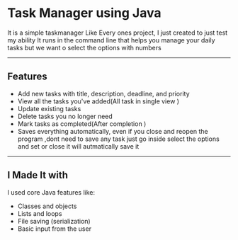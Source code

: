 # Task Manager  using Java

It is a simple taskmanager Like Every ones project, I  just created to just test my ability 
It runs in the command line that  helps you manage your daily tasks but we want o select the options with numbers

---

## Features 

- Add new tasks with title, description, deadline, and priority
- View all the tasks you've added(All task in single view )
- Update existing tasks
- Delete tasks you no longer need
- Mark tasks as completed(After completion )
- Saves everything automatically, even if you close and reopen the program ,dont need to save any task  just go inside select the options and set  or close it will autmatically save it 

---

## I Made It with 

I used core Java features like:
- Classes and objects
- Lists and loops
- File saving (serialization)
- Basic input from the user

